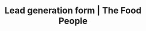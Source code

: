 ---
layout: post
title:  "Lead generation form | The Food People"
category: post
type: work
siteurl: https://thefoodpeople.co.uk/free-download-2020/
image: assets/img/tfp.jpg
skills: 'A microsite built in HTML and CSS with a dynamic lead generation form built with Vue.js'
---
